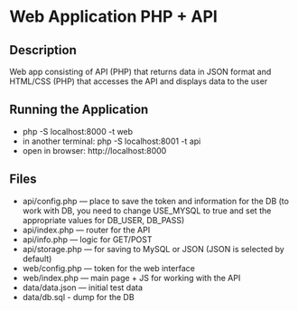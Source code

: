 # Web Application PHP + API

## Description
Web app consisting of API (PHP) that returns data in JSON format and HTML/CSS (PHP) that accesses the API and displays data to the user

## Running the Application
- php -S localhost:8000 -t web
- in another terminal: php -S localhost:8001 -t api
- open in browser: http://localhost:8000

## Files
- api/config.php — place to save the token and information for the DB (to work with DB, you need to change USE_MYSQL to true and set the appropriate values ​​for DB_USER, DB_PASS)
- api/index.php — router for the API
- api/info.php — logic for GET/POST
- api/storage.php — for saving to MySQL or JSON (JSON is selected by default)
- web/config.php — token for the web interface
- web/index.php — main page + JS for working with the API
- data/data.json — initial test data
- data/db.sql - dump for the DB
